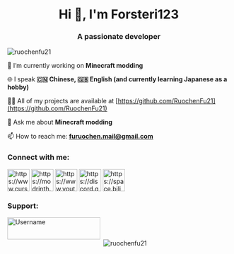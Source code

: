 <h1 align="center">Hi 👋, I'm Forsteri123</h1>
<h3 align="center">A passionate developer</h3>

<p align="left"><img src="https://komarev.com/ghpvc/?username=ruochenfu21&label=Profile%20views&color=0e75b6&style=flat" alt="ruochenfu21" /> </p>

🔭 I’m currently working on **Minecraft modding**

🌐 I speak **🇨🇳 Chinese, 🇬🇧 English (and currently learning Japanese as a hobby)**

👨‍💻 All of my projects are available at [https://github.com/RuochenFu21](https://github.com/RuochenFu21)

💬 Ask me about **Minecraft modding**

📫 How to reach me: **furuochen.mail@gmail.com**

<h3 align="left">Connect with me:</h3>
<p align="left">
<a href="https://www.curseforge.com/members/forsteri123/projects" target="blank"><img align="center" src="https://github.com/RuochenFu21/Ruochenfu21/blob/main/curseforge.png?raw=true" alt="https://www.curseforge.com/members/forsteri123/projects" height="50" width="50" /></a>
<a href="https://modrinth.com/user/RuochenFu21" target="blank"><img align="center" src="https://docs.modrinth.com/img/logo.svg" alt="https://modrinth.com/user/RuochenFu21" height="50" width="50" /></a>
<a href="https://www.youtube.com/channel/UCOZQMnGv2defCdyLgx_1uxQ" target="blank"><img align="center" src="https://upload.wikimedia.org/wikipedia/commons/thumb/a/a0/YouTube_social_red_circle_%282017%29.svg/600px-YouTube_social_red_circle_%282017%29.svg.png?20220808215554" alt="https://www.youtube.com/channel/UCOZQMnGv2defCdyLgx_1uxQ" height="50" width="50" /></a>
<a href="https://discord.gg/https://discord.gg/fGUhb7Mwv2" target="blank"><img align="center" src="https://static-00.iconduck.com/assets.00/discord-icon-2048x2048-o5mluhz2.png" alt="https://discord.gg/fGUhb7Mwv2" height="50" width="50" /></a>
<a href="https://space.bilibili.com/550418044" target="blank"><img align="center" src="https://downloadr2.apkmirror.com/wp-content/uploads/2021/06/%E5%93%94%E5%93%A9%E5%93%94%E5%93%A9_round.png" alt="https://space.bilibili.com/550418044" height="50" width="50" /></a>

</p>

<h3 align="left">Support:</h3>
<p><a href="https://www.buymeacoffee.com/Username"> <img align="left" src="https://cdn.buymeacoffee.com/buttons/v2/default-yellow.png" height="50" width="210" alt="Username" /></a></p><br><br>




<p>&nbsp;<img align="center" src="https://github-readme-stats.vercel.app/api?username=ruochenfu21&show_icons=true&locale=en" alt="ruochenfu21" /></p>
